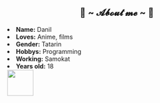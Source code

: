 <div>
<h2 align="center"> 💖 ~ 𝓐𝓫𝓸𝓾𝓽 𝓶𝓮 ~ 💖 </h2>
<li>
 <b>Name:</b> Danil
</li>
<li>
<b>Loves:</b> Anime, films
</li>
<li>
<b>Gender:</b> Tatarin
</li>
<li>
<b>Hobbys:</b> Programming
</li>
<li>
<b>Working:</b> Samokat
</li>
<li>
 <b>Years old:</b> 18
</li>
 <img src="https://raw.githubusercontent.com/innng/innng/master/assets/kyubey.gif" height="60"/>
</div>

